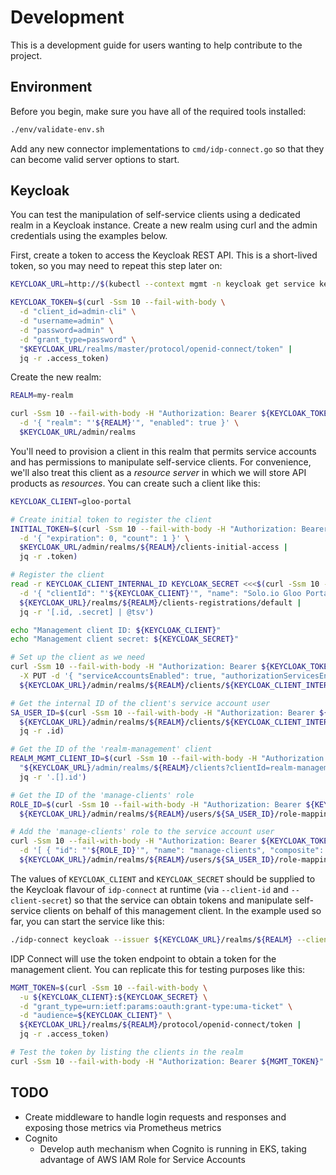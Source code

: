 # Development

This is a development guide for users wanting to help contribute to the project.

## Environment

Before you begin, make sure you have all of the required tools installed:

```sh
./env/validate-env.sh
```

Add any new connector implementations to `cmd/idp-connect.go` so that they can become valid server options to start.

## Keycloak

You can test the manipulation of self-service clients using a dedicated realm in a Keycloak instance. Create a new realm using curl and the admin credentials using the examples below.

First, create a token to access the Keycloak REST API. This is a short-lived token, so you may need to repeat this step later on:

```sh
KEYCLOAK_URL=http://$(kubectl --context mgmt -n keycloak get service keycloak -o jsonpath='{.status.loadBalancer.ingress[0].*}'):8080

KEYCLOAK_TOKEN=$(curl -Ssm 10 --fail-with-body \
  -d "client_id=admin-cli" \
  -d "username=admin" \
  -d "password=admin" \
  -d "grant_type=password" \
  "$KEYCLOAK_URL/realms/master/protocol/openid-connect/token" |
  jq -r .access_token)
```

Create the new realm:

```sh
REALM=my-realm

curl -Ssm 10 --fail-with-body -H "Authorization: Bearer ${KEYCLOAK_TOKEN}" -H "Content-Type: application/json" \
  -d '{ "realm": "'${REALM}'", "enabled": true }' \
  $KEYCLOAK_URL/admin/realms
```

You'll need to provision a client in this realm that permits service accounts and has permissions to manipulate self-service clients. For convenience, we'll also treat this client as a _resource server_ in which we will store API products as _resources_. You can create such a client like this:

```sh
KEYCLOAK_CLIENT=gloo-portal

# Create initial token to register the client
INITIAL_TOKEN=$(curl -Ssm 10 --fail-with-body -H "Authorization: Bearer ${KEYCLOAK_TOKEN}" -H "Content-Type: application/json" \
  -d '{ "expiration": 0, "count": 1 }' \
  $KEYCLOAK_URL/admin/realms/${REALM}/clients-initial-access |
  jq -r .token)

# Register the client
read -r KEYCLOAK_CLIENT_INTERNAL_ID KEYCLOAK_SECRET <<<$(curl -Ssm 10 --fail-with-body -H "Authorization: bearer ${INITIAL_TOKEN}" -H "Content-Type: application/json" \
  -d '{ "clientId": "'${KEYCLOAK_CLIENT}'", "name": "Solo.io Gloo Portal Resource Server" }' \
  ${KEYCLOAK_URL}/realms/${REALM}/clients-registrations/default |
  jq -r '[.id, .secret] | @tsv')

echo "Management client ID: ${KEYCLOAK_CLIENT}"
echo "Management client secret: ${KEYCLOAK_SECRET}"

# Set up the client as we need
curl -Ssm 10 --fail-with-body -H "Authorization: Bearer ${KEYCLOAK_TOKEN}" -H "Content-Type: application/json" \
  -X PUT -d '{ "serviceAccountsEnabled": true, "authorizationServicesEnabled": true }' \
  ${KEYCLOAK_URL}/admin/realms/${REALM}/clients/${KEYCLOAK_CLIENT_INTERNAL_ID}

# Get the internal ID of the client's service account user
SA_USER_ID=$(curl -Ssm 10 --fail-with-body -H "Authorization: Bearer ${KEYCLOAK_TOKEN}" -H "Content-Type: application/json" \
  ${KEYCLOAK_URL}/admin/realms/${REALM}/clients/${KEYCLOAK_CLIENT_INTERNAL_ID}/service-account-user |
  jq -r .id)

# Get the ID of the 'realm-management' client
REALM_MGMT_CLIENT_ID=$(curl -Ssm 10 --fail-with-body -H "Authorization: Bearer ${KEYCLOAK_TOKEN}" \
  "${KEYCLOAK_URL}/admin/realms/${REALM}/clients?clientId=realm-management" |
  jq -r '.[].id')

# Get the ID of the 'manage-clients' role
ROLE_ID=$(curl -Ssm 10 --fail-with-body -H "Authorization: Bearer ${KEYCLOAK_TOKEN}" -H "Content-Type: application/json" \
  ${KEYCLOAK_URL}/admin/realms/${REALM}/users/${SA_USER_ID}/role-mappings/clients/${REALM_MGMT_CLIENT_ID}/available | jq -r '.[] | select(.name=="manage-clients") | .id')

# Add the 'manage-clients' role to the service account user
curl -Ssm 10 --fail-with-body -H "Authorization: Bearer ${KEYCLOAK_TOKEN}" -H "Content-Type: application/json" \
  -d '[ { "id": "'${ROLE_ID}'", "name": "manage-clients", "composite": false, "clientRole": true, "containerId": "'${REALM_MGMT_CLIENT_ID}'" } ]' \
  ${KEYCLOAK_URL}/admin/realms/${REALM}/users/${SA_USER_ID}/role-mappings/clients/${REALM_MGMT_CLIENT_ID}
```

The values of `KEYCLOAK_CLIENT` and `KEYCLOAK_SECRET` should be supplied to the Keycloak flavour of `idp-connect` at runtime (via `--client-id` and `--client-secret`) so that the service can obtain tokens and manipulate self-service clients on behalf of this management client. In the example used so far, you can start the service like this:

```sh
./idp-connect keycloak --issuer ${KEYCLOAK_URL}/realms/${REALM} --client-id ${KEYCLOAK_CLIENT} --client-secret ${KEYCLOAK_SECRET}
 ```

IDP Connect will use the token endpoint to obtain a token for the management client. You can replicate this for testing purposes like this:

```sh
MGMT_TOKEN=$(curl -Ssm 10 --fail-with-body \
  -u ${KEYCLOAK_CLIENT}:${KEYCLOAK_SECRET} \
  -d "grant_type=urn:ietf:params:oauth:grant-type:uma-ticket" \
  -d "audience=${KEYCLOAK_CLIENT}" \
  ${KEYCLOAK_URL}/realms/${REALM}/protocol/openid-connect/token |
  jq -r .access_token)

# Test the token by listing the clients in the realm
curl -Ssm 10 --fail-with-body -H "Authorization: Bearer ${MGMT_TOKEN}" ${KEYCLOAK_URL}/admin/realms/${REALM}/clients | jq .
```

## TODO

* Create middleware to handle login requests and responses and exposing those metrics via Prometheus metrics
* Cognito
  * Develop auth mechanism when Cognito is running in EKS, taking advantage of AWS IAM Role for Service Accounts

